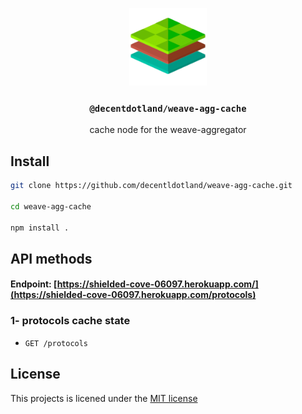 <p align="center">
  <a href="https://decent.land">
    <img src="./img/logo25.png" height="124">
  </a>
  <h3 align="center"><code>@decentdotland/weave-agg-cache</code></h3>
  <p align="center">cache node for the weave-aggregator</p>
</p>

## Install
```sh
git clone https://github.com/decentldotland/weave-agg-cache.git

cd weave-agg-cache

npm install .
```

## API methods

#### Endpoint: [https://shielded-cove-06097.herokuapp.com/](https://shielded-cove-06097.herokuapp.com/protocols)

### 1- protocols cache state
- `GET /protocols`

## License
This projects is licened under the [MIT license](./LICENSE)